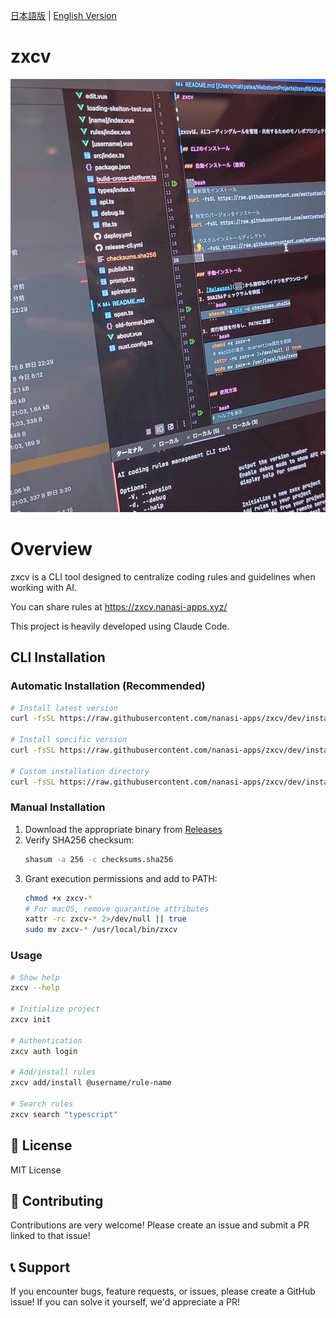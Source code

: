[日本語版](README.md) | [English Version](README-EN.md)
# zxcv

<img src='./img.png' alt='zxcv logo' height='693' style='object-fit: cover;'/>

# Overview

zxcv is a CLI tool designed to centralize coding rules and guidelines when working with AI. 

You can share rules at https://zxcv.nanasi-apps.xyz/

This project is heavily developed using Claude Code.

## CLI Installation

### Automatic Installation (Recommended)

```bash
# Install latest version
curl -fsSL https://raw.githubusercontent.com/nanasi-apps/zxcv/dev/install.sh | bash

# Install specific version
curl -fsSL https://raw.githubusercontent.com/nanasi-apps/zxcv/dev/install.sh | bash -s -- --version cli-v1.1.0

# Custom installation directory
curl -fsSL https://raw.githubusercontent.com/nanasi-apps/zxcv/dev/install.sh | bash -s -- --install-dir ~/.local/bin
```

### Manual Installation

1. Download the appropriate binary from [Releases](https://github.com/mattyatea/zxcv/releases)
2. Verify SHA256 checksum:
   ```bash
   shasum -a 256 -c checksums.sha256
   ```
3. Grant execution permissions and add to PATH:
   ```bash
   chmod +x zxcv-*
   # For macOS, remove quarantine attributes
   xattr -rc zxcv-* 2>/dev/null || true
   sudo mv zxcv-* /usr/local/bin/zxcv
   ```

### Usage

```bash
# Show help
zxcv --help

# Initialize project
zxcv init

# Authentication
zxcv auth login

# Add/install rules
zxcv add/install @username/rule-name

# Search rules
zxcv search "typescript"
```

## 📝 License

MIT License

## 🤝 Contributing

Contributions are very welcome!
Please create an issue and submit a PR linked to that issue!

## 📞 Support

If you encounter bugs, feature requests, or issues, please create a GitHub issue!
If you can solve it yourself, we'd appreciate a PR!